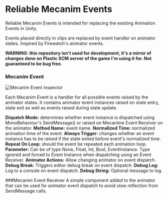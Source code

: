 # Reliable Mecanim Events
Reliable Mecanim Events is intended for replacing the existing Animation Events in Unity.

Events placed directly in clips are replaced by event handler on animator states.
Inspired by Firewatch's animator events.

**WARNING: this repository isn't used for development, it's a mirror of changes done on Plastic SCM server of the game I'm using it for.
Not guaranteed to be bug free.**

### Mecanim Event
![Mecanim Event inspector](https://github.com/beatrate/ReliableMecanimEvents/blob/master/Images/reliable-mecanim-event-inspector.PNG)

Each Mecanim Event is a handler for all possible events raised by the animator states. It contains animator event instances raised on state entry, state exit as well as events raised during state update.

**Dispatch Mode:** determines whether event instance is dispatched using MonoBehaviour's SendMessage() or raised on Mecanime Event Receiver on the animator.
**Method Name:** event name.
**Normalized Time:** normalized animation time of the event.
**Always Trigger:** changes whether an event instance has to be raised if the state exited before event's normalized time.
**Repeat On Loop:** should the event be repeated each animation loop.
**Parameter:** Can be of type None, Float, Int, Bool, EventInstance. Type ignored and forced to Event Instance when dispatching using an Event Receiver.
**Animator Actions:** Allow changing animator on event dispatch.
**Debug Break:** Triggers editor debug break on event dispatch.
**Debug Log:** Log to a console on event dispatch.
**Debug String:** Optional message to log.

###Mecanim Event Receiver
A simple component added to the animator that can be used for animator event dispatch to avoid slow reflection from SendMessage calls.
